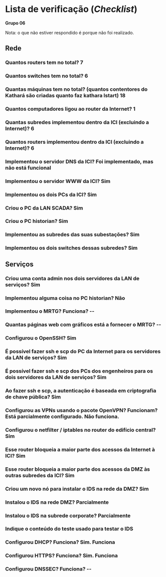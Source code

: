 # Lista de verificação (*Checklist*)

**Grupo 06**

Nota: o que não estiver respondido é porque não foi realizado.

## Rede

### Quantos routers tem no total? 7

### Quantos switches tem no total? 6

### Quantas máquinas tem no total? (quantos contentores do Kathará são criadas quanto faz kathara lstart) 18

### Quantos computadores ligou ao router da Internet? 1

### Quantas subredes implementou dentro da ICI (excluindo a Internet)? 6

### Quantos routers implementou dentro da ICI (excluindo a Internet)? 6

### Implementou o servidor DNS da ICI? Foi implementado, mas não está funcional

### Implementou o servidor WWW da ICI? Sim

### Implementou os dois PCs da ICI? Sim

### Criou o PC da LAN SCADA? Sim

### Criou o PC historian? Sim

### Implementou as subredes das suas subestações? Sim

### Implementou os dois switches dessas subredes? Sim

## Serviços

### Criou uma conta admin nos dois servidores da LAN de serviços? Sim

### Implementou alguma coisa no PC historian? Não

### Implementou o MRTG? Funciona? --

### Quantas páginas web com gráficos está a fornecer o MRTG? --

### Configurou o OpenSSH? Sim

### É possível fazer ssh e scp do PC da Internet para os servidores da LAN de serviços? Sim

### É possível fazer ssh e scp dos PCs dos engenheiros para os dois servidores da LAN de serviços? Sim

### Ao fazer ssh e scp, a autenticação é baseada em criptografia de chave pública? Sim

### Configurou as VPNs usando o pacote OpenVPN? Funcionam? Está parcialmente configurado. Não funciona.

### Configurou o netfilter / iptables no router do edifício central? Sim

### Esse router bloqueia a maior parte dos acessos da Internet à ICI? Sim

### Esse router bloqueia a maior parte dos acessos da DMZ às outras subredes da ICI? Sim

### Criou um novo nó para instalar o IDS na rede da DMZ? Sim

### Instalou o IDS na rede DMZ? Parcialmente 

### Instalou o IDS na subrede corporate? Parcialmente

### Indique o conteúdo do teste usado para testar o IDS 

### Configurou DHCP? Funciona? Sim. Funciona

### Configurou HTTPS? Funciona? Sim. Funciona

### Configurou DNSSEC? Funciona? --
